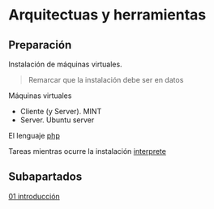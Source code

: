 # Arquitectuas y herramientas

## Preparación

Instalación de máquinas virtuales.

> Remarcar que la instalación debe ser en datos

Máquinas virtuales
- Cliente (y Server). MINT
- Server. Ubuntu server

El lenguaje [php](wsu-php-cheat-sheet.pdf)

Tareas mientras ocurre la instalación [interprete](https://www.w3schools.com/php/phptryit.asp?filename=tryphp_compiler)


## Subapartados

[01 introducción](01-introducción.md)
